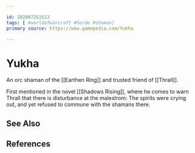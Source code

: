```yaml
---

id: 202007251513
tags: [ #worldofwarcraft #horde #shaman]
primary source: https://wow.gamepedia.com/Yukha

---
```


# Yukha
An orc shaman of the [[Earthen Ring]] and trusted friend of [[Thrall]].

First mentioned in the novel [[Shadows Rising]], where he comes to warn Thrall that there is disturbance at the malestrom: The spirits were crying out, and yet refused to commune with the shamans there.


## See Also

## References

